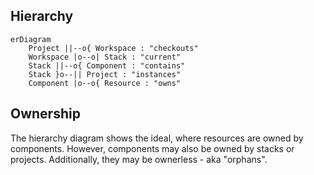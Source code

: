 ## Hierarchy

```mermaid
erDiagram
    Project ||--o{ Workspace : "checkouts"
    Workspace |o--o| Stack : "current"
    Stack ||--o{ Component : "contains"
    Stack }o--|| Project : "instances"
    Component |o--o{ Resource : "owns"
```

## Ownership

The hierarchy diagram shows the ideal, where resources are owned by components.
However, components may also be owned by stacks or projects. Additionally, they
may be ownerless - aka "orphans".

